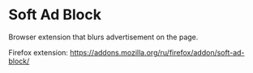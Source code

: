# Soft Ad Block
Browser extension that blurs advertisement on the page.

Firefox extension: https://addons.mozilla.org/ru/firefox/addon/soft-ad-block/
